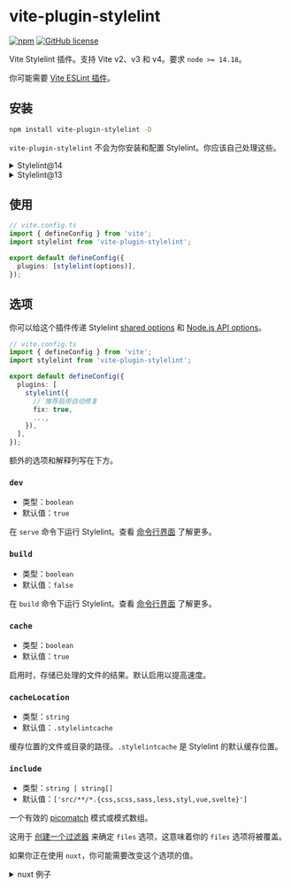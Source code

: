 # vite-plugin-stylelint

[![npm](https://img.shields.io/npm/v/vite-plugin-stylelint)](https://www.npmjs.com/package/vite-plugin-stylelint)
[![GitHub license](https://img.shields.io/github/license/ModyQyW/vite-plugin-stylelint)](https://github.com/ModyQyW/vite-plugin-stylelint/blob/master/LICENSE)

Vite Stylelint 插件。支持 Vite v2、v3 和 v4。要求 `node >= 14.18`。

你可能需要 [Vite ESLint 插件](https://github.com/ModyQyW/vite-plugin-eslint2)。

## 安装

```sh
npm install vite-plugin-stylelint -D
```

`vite-plugin-stylelint` 不会为你安装和配置 Stylelint。你应该自己处理这些。

<details>

<summary>Stylelint@14</summary>

```sh
npm install stylelint@^14 -D
```

</details>

<details>

<summary>Stylelint@13</summary>

```sh
npm install stylelint@^13 @types/stylelint@^13 -D
```

</details>

## 使用

```typescript
// vite.config.ts
import { defineConfig } from 'vite';
import stylelint from 'vite-plugin-stylelint';

export default defineConfig({
  plugins: [stylelint(options)],
});
```

## 选项

你可以给这个插件传递 Stylelint [shared options](https://stylelint.io/user-guide/usage/options) 和 [Node.js API options](https://stylelint.io/user-guide/usage/node-api)。

```typescript
// vite.config.ts
import { defineConfig } from 'vite';
import stylelint from 'vite-plugin-stylelint';

export default defineConfig({
  plugins: [
    stylelint({
      // 推荐启用自动修复
      fix: true,
      ...,
    }),
  ],
});
```

额外的选项和解释列写在下方。

### `dev`

- 类型：`boolean`
- 默认值：`true`

在 `serve` 命令下运行 Stylelint。查看 [命令行界面](https://cn.vitejs.dev/guide/#command-line-interface) 了解更多。

### `build`

- 类型：`boolean`
- 默认值：`false`

在 `build` 命令下运行 Stylelint。查看 [命令行界面](https://cn.vitejs.dev/guide/#command-line-interface) 了解更多。

### `cache`

- 类型：`boolean`
- 默认值：`true`

启用时，存储已处理的文件的结果。默认启用以提高速度。

### `cacheLocation`

- 类型：`string`
- 默认值：`.stylelintcache`

缓存位置的文件或目录的路径。`.stylelintcache` 是 Stylelint 的默认缓存位置。

### `include`

- 类型：`string | string[]`
- 默认值：`['src/**/*.{css,scss,sass,less,styl,vue,svelte}']`

一个有效的 [picomatch](https://github.com/micromatch/picomatch#globbing-features) 模式或模式数组。

这用于 [创建一个过滤器](https://github.com/rollup/plugins/blob/master/packages/pluginutils/README.md#createfilter) 来确定 `files` 选项，这意味着你的 `files` 选项将被覆盖。

如果你正在使用 `nuxt`，你可能需要改变这个选项的值。

<details>
  <summary>nuxt 例子</summary>

```typescript
// nuxt.config.ts
import viteStylelint from 'vite-plugin-stylelint';

export default defineNuxtConfig({
  vite: {
    plugins: [
      viteStylelint({
        ...,
        include: [
          'assets/**/*.{css,less,scss,sass,vue}',
          'components/**/*.{css,less,scss,sass,vue}',
          'content/**/*.{css,less,scss,sass,vue}',
          'layouts/**/*.{css,less,scss,sass,vue}',
          'pages/**/*.{css,less,scss,sass,vue}',
          'server/**/*.{css,less,scss,sass,vue}',
          'src/**/*.{css,less,scss,sass,vue}',
          'styles/**/*.{css,less,scss,sass,vue}',
          'app.vue',
          'App.vue',
          'error.vue',
          'Error.vue',
        ],
      }),
    ],
  },
});
```

### `exclude`

- 类型：`string | string[]`
- 默认值：`['node_modules', 'virtual:']`

一个有效的 [picomatch](https://github.com/micromatch/picomatch#globbing-features) 模式或模式数组。

这用于 [创建一个过滤器](https://github.com/rollup/plugins/blob/master/packages/pluginutils/README.md#createfilter) 来确定 `files` 选项，这意味着你的 `files` 选项将被覆盖。

### `stylelintPath`

- 类型：`string`
- 默认值：`'stylelint'`

Stylelint 路径，用于校验文件。底层使用使用 [dynamic import](https://javascript.info/modules-dynamic-imports)。请先阅读 [Vite server.fs 选项](https://cn.vitejs.dev/config/server-options.html#server-fs-strict)。

### `formatter`

- 类型：`Stylelint.FormatterType | Stylelint.Formatter`
- 默认值：`'string'`

格式化器的名称、路径或函数实现。

用于 [设置格式化器](https://stylelint.io/user-guide/usage/options#formatter)，以便将校验结果转换为人类或机器可读的字符串。

### `lintInWorker`

- 类型：`boolean`
- 默认值：`false`

在 [worker](https://nodejs.org/api/worker_threads.html#portpostmessagevalue-tran) 校验。默认禁用。

在 worker 中校验时，Vite 的构建过程会更快。即使终端显示了错误，Vite 的构建过程也不会停止。

这与 [vite-plugin-checker](https://github.com/fi3ework/vite-plugin-checker) 类似，但 [vite-plugin-checker](https://github.com/fi3ework/vite-plugin-checker) 可以在浏览器中显示错误。

### `lintOnStart`

- 类型：`boolean`
- 默认值：`false`

在开始时校验（在 `buildStart` 钩子中）。校验所有文件一次以发现潜在的错误。默认禁用。

如果你没有缓存而且没有启用 `lintInWorker`，这将大大降低 Vite 的初次启动速度。

### `chokidar`

- 类型：`boolean`
- 默认值：`false`

启用时，插件会尝试在 Chokidar `change` 事件中运行 Stylelint，而不是在 `transform` 钩子中运行。它允许校验由 `@import` 导入的样式文件。默认禁用。

如果你启用这个功能，建议同时启用 `lintOnStart`。

### `emitError`

- 类型：`boolean`
- 默认值：`true`

启用后，会输出发现的错误。默认启用。

### `emitErrorAsWarning`

- 类型：`boolean`
- 默认值：`false`

启用后，发现的错误会作为警告被输出。默认禁用，但你可能会在开发原型时启用这个。

### `emitWarning`

- 类型：`boolean`
- 默认值：`true`

启用后，会输出发现的警告。默认启用。

### `emitWarningAsError`

- 类型：`boolean`
- 默认值：`false`

启用后，发现的警告会作为错误被输出。默认禁用。

## FAQ

<details>
  <summary>Cache 失效</summary>
  <ul>
    <li>禁用 <code>cache</code> 选项。</li>
    <li>或删除缓存文件（默认是 <code>.stylelintcache</code>），手动修复错误后重启 Vite。
    </li>
  </ul>
  这个问题应该只会在启动 Vite 出现校验错误时出现。如果你有更好的解决方案，欢迎 PR。:)
</details>

<details>
  <summary>使用这个插件时 <code>Vite</code> 很慢</summary>
  <ul>
    <li>试试启用 <code>lintInWorker</code> 选项。</li>
    <li>或试试 <a href="https://github.com/fi3ework/vite-plugin-checker">vite-plugin-checker</a>。</li>
    <li>或在 Vite 外直接运行 Stylelint。</li>
  </ul>
</details>

## 例子

查看 [examples](https://github.com/ModyQyW/vite-plugin-stylelint/tree/main/examples)。

## 改动日志

查看 [CHANGELOG.md](./CHANGELOG.md)。

## 致谢

最初从 [gxmari007/vite-plugin-eslint](https://github.com/gxmari007/vite-plugin-eslint) 分叉出来。

## License

MIT

## [赞助者们](https://github.com/ModyQyW/sponsors)

<p align="center">
  <a href="https://cdn.jsdelivr.net/gh/ModyQyW/sponsors/sponsorkit/sponsors.svg">
    <img src="https://cdn.jsdelivr.net/gh/ModyQyW/sponsors/sponsorkit/sponsors.svg"/>
  </a>
</p>

